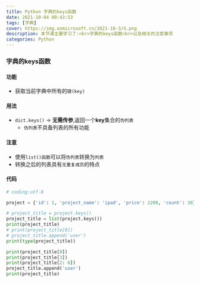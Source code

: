 ```yaml
---
title: Python 字典的keys函数
date: 2021-10-04 08:43:53
tags: [字典]
cover: https://img.onmicrosoft.cn/2021-10-3/5.png
description: 本节课主要学习了:<br>字典的keys函数<br>以及相关的注意事项
categories: Python
---
```


### 字典的keys函数

#### 功能

- 获取当前字典中所有的`键(key)`

#### 用法

- `dict.keys()`  -> **无需传参**,返回一个**key**集合的`伪列表`
  - `伪列表`不具备列表的所有功能

#### 注意

- 使用`list()函数`可以将`伪列表`转换为`列表`
- 转换之后的列表具有`无重复成员`的特点

#### 代码

```python
# coding:utf-8

project = {'id': 1, 'project_name': 'ipad', 'price': 2200, 'count': 30}

# project_title = project.keys()
project_title = list(project.keys())
print(project_title)
# print(project_title[0])
# project_title.append('user')
print(type(project_title))

print(project_title[0])
print(project_title[3])
print(project_title[2: 6])
project_title.append('user')
print(project_title)

```
